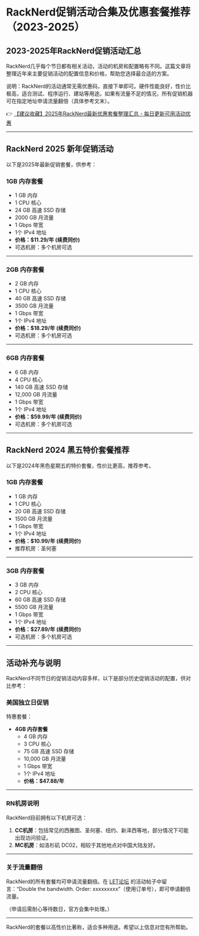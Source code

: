 # RackNerd促销活动合集及优惠套餐推荐（2023-2025）

## 2023-2025年RackNerd促销活动汇总

RackNerd几乎每个节日都有相关活动，活动的机房和配置略有不同。这篇文章将整理近年来主要促销活动的配置信息和价格，帮助您选择最合适的方案。

说明：RackNerd的活动通常无需优惠码，直接下单即可。硬件性能良好，性价比极高，适合测试、程序运行、建站等用途。如果有流量不足的情况，所有促销机器可在指定地址申请流量翻倍（具体参考文末）。

👉 [【建议收藏】2025年RackNerd最新优惠套餐整理汇总 - 每日更新可用活动优惠](https://bit.ly/Rack_Nerd)

---

## RackNerd 2025 新年促销活动

以下是2025年最新促销套餐，供参考：

### 1GB 内存套餐
- 1 GB 内存  
- 1 CPU 核心  
- 24 GB 高速 SSD 存储  
- 2000 GB 月流量  
- 1 Gbps 带宽  
- 1个 IPv4 地址  
- **价格：$11.29/年 (续费同价)**  
- 可选机房：多个机房可选  

---

### 2GB 内存套餐
- 2 GB 内存  
- 1 CPU 核心  
- 40 GB 高速 SSD 存储  
- 3500 GB 月流量  
- 1 Gbps 带宽  
- 1个 IPv4 地址  
- **价格：$18.29/年 (续费同价)**  
- 可选机房：多个机房可选  

---

### 6GB 内存套餐
- 6 GB 内存  
- 4 CPU 核心  
- 140 GB 高速 SSD 存储  
- 12,000 GB 月流量  
- 1 Gbps 带宽  
- 1个 IPv4 地址  
- **价格：$59.99/年 (续费同价)**  
- 可选机房：多个机房可选  

---

## RackNerd 2024 黑五特价套餐推荐

以下是2024年黑色星期五的特价套餐，性价比更高，推荐参考。

### 1GB 内存套餐
- 1 GB 内存  
- 1 CPU 核心  
- 20 GB 高速 SSD 存储  
- 1500 GB 月流量  
- 1 Gbps 带宽  
- 1个 IPv4 地址  
- **价格：$10.99/年 (续费同价)**  
- 推荐机房：圣何塞  

---

### 3GB 内存套餐
- 3 GB 内存  
- 2 CPU 核心  
- 60 GB 高速 SSD 存储  
- 5500 GB 月流量  
- 1 Gbps 带宽  
- 1个 IPv4 地址  
- **价格：$27.89/年 (续费同价)**  
- 可选机房：多个机房可选  

---

## 活动补充与说明

RackNerd不同节日的促销活动内容多样，以下是部分历史促销活动的配置，供对比参考：

### 美国独立日促销
特惠套餐：
- **4GB 内存套餐**  
  - 4 GB 内存  
  - 3 CPU 核心  
  - 75 GB 高速 SSD 存储  
  - 10,000 GB 月流量  
  - 1 Gbps 带宽  
  - 1个 IPv4 地址  
  - **价格：$47.88/年**  

---

### RN机房说明
RackNerd目前拥有以下机房可选：
1. **CC机房**：包括常见的西雅图、圣何塞、纽约、新泽西等地，部分情况下可能出现访问验证。
2. **MC机房**：如洛杉矶 DC02，相较于其他地点对中国大陆友好。

---

### 关于流量翻倍
RackNerd的所有套餐均可申请流量翻倍。在 [LET论坛](https://lowendtalk.com/discussion/182479/official-b-l-a-c-k-f-r-i-d-a-y-thread-community-endorsed-take-a-peek-racknerds-black-friday#latest) 的活动帖子中留言：“Double the bandwidth. Order: xxxxxxxxx”（使用订单号），即可申请翻倍流量。

（申请后需耐心等待数日，官方会集中处理。）

---

RackNerd的套餐以高性价比著称，适合多种用途。希望以上信息对您有所帮助。